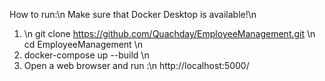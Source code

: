 How to run:\n
Make sure that Docker Desktop is available!\n
1. \n
git clone https://github.com/Quachday/EmployeeManagement.git \n
cd EmployeeManagement \n
2. docker-compose up --build \n
3. Open a web browser and run :\n http://localhost:5000/
